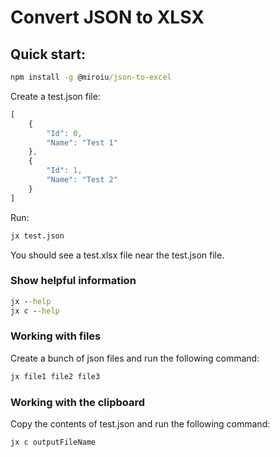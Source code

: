 # Convert JSON to XLSX

## Quick start:

```cmd
npm install -g @miroiu/json-to-excel
```

Create a test.json file:

```js
[
	{
		"Id": 0,
		"Name": "Test 1"
	},
	{
		"Id": 1,
		"Name": "Test 2"
	}
]
```

Run:

```cmd
jx test.json
```

You should see a test.xlsx file near the test.json file.

### Show helpful information

```cmd
jx --help
jx c --help
```

### Working with files

Create a bunch of json files and run the following command:

```cmd
jx file1 file2 file3
```

### Working with the clipboard

Copy the contents of test.json and run the following command:

```cmd
jx c outputFileName
```
